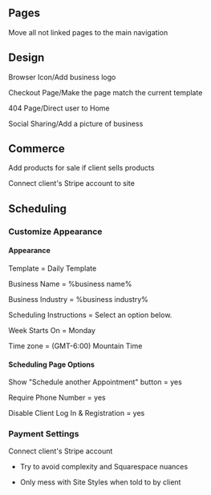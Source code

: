 ## Pages

Move all not linked pages to the main navigation

## Design

Browser Icon/Add business logo

Checkout Page/Make the page match the current template

404 Page/Direct user to Home

Social Sharing/Add a picture of business

## Commerce

Add products for sale if client sells products

Connect client's Stripe account to site

## Scheduling

### Customize Appearance

#### Appearance

Template = Daily Template

Business Name = %business name%

Business Industry = %business industry%

Scheduling Instructions = Select an option below.

Week Starts On = Monday

Time zone = (GMT-6:00) Mountain Time

#### Scheduling Page Options

Show "Schedule another Appointment" button = yes

Require Phone Number = yes

Disable Client Log In & Registration = yes

### Payment Settings

Connect client's Stripe account


* Try to avoid complexity and Squarespace nuances

* Only mess with Site Styles when told to by client
